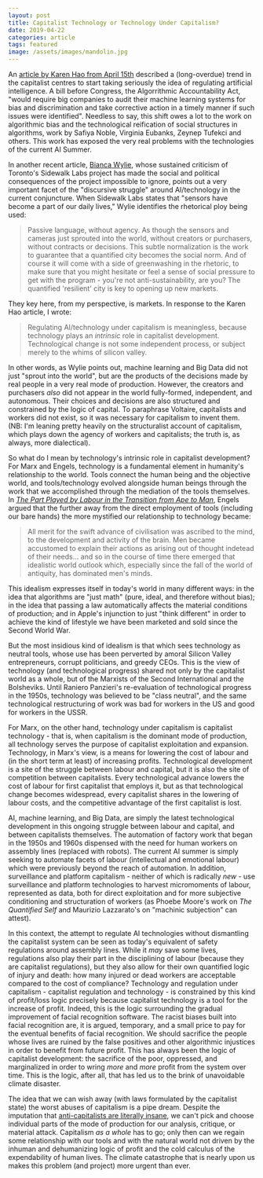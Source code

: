 ```yaml
---
layout: post
title: Capitalist Technology or Technology Under Capitalism?
date: 2019-04-22
categories: article
tags: featured
image: /assets/images/mandolin.jpg
---
```


An [article by Karen Hao from April 15th](https://www.technologyreview.com/s/613310/congress-wants-to-protect-you-from-biased-algorithms-deepfakes-and-other-bad-ai/) described a (long-overdue) trend
in the capitalist centres to start taking seriously the idea of
regulating artificial intelligence. A bill before Congress, the
Algorrithmic Accountability Act, "would require big companies to audit
their machine learning systems for bias and discrimination and take
corrective action in a timely manner if such issues were identified".
Needless to say, this shift owes a lot to the work on algorithmic bias
and the technological reification of social structures in algorithms,
work by Safiya Noble, Virginia Eubanks, Zeynep Tufekci and others. This
work has exposed the very real problems with the technologies of the
current AI Summer.

In another recent article, [Bianca
Wylie](https://medium.com/@biancawylie/sidewalk-toronto-violating-democracy-entrenching-the-status-quo-making-markets-of-the-commons-8a71404d4809),
whose sustained criticism of Toronto's Sidewalk Labs project has made
the social and political consequences of the project impossible to ignore, points out a very important facet of the "discursive struggle" around AI/technology in the current conjuncture. When Sidewalk Labs states that "sensors have become a part of our daily lives," Wylie identifies the rhetorical ploy being used:

>Passive language, without agency. As though the sensors and cameras
>just sprouted into the world, without creators or purchasers, without
>contracts or decisions. This subtle normalization is the work to
>guarantee that a quantified city becomes the social norm. And of course
>it will come with a side of greenwashing in the rhetoric, to make sure
>that you might hesitate or feel a sense of social pressure to get with
>the program - you're not anti-sustainability, are you? The quantified
>'resilient' city is key to opening up new markets.

They key here, from my perspective, is markets. In response to the Karen
Hao article, I wrote:

>Regulating AI/technology under capitalism is meaningless, because
>technology plays an *intrinsic* role in capitalist development.
>Technological change is not some independent process, or subject merely
>to the whims of silicon valley.

In other words, as Wylie points out, machine learning and Big Data did
not just "sprout into the world", but are the products of the decisions
made by real people in a very real mode of production. However, the
creators and purchasers *also* did not appear in the world fully-formed,
independent, and autonomous. Their choices and decisions are also
structured and constrained by the logic of capital. To paraphrase
Voltaire, capitalists and workers did not exist, so it was necessary
for capitalism to invent them. (NB: I'm leaning pretty heavily on the
structuralist account of capitalism, which plays down the agency of
workers and capitalists; the truth is, as always, more dialectical).

So what do I mean by technology's intrinsic role in capitalist
development? For Marx and Engels, technology is a fundamental element in
humanity's relationship to the world. Tools connect the human being and
the objective world, and tools/technology evolved alongside human beings
through the work that we accomplished through the mediation of the tools
themselves. In [*The Part Played by Labour in the Transition from Ape to
Man*](https://www.marxists.org/archive/marx/works/1876/part-played-labour/),
Engels argued that the further away from the direct employment of tools
(including our bare hands) the more mystified our relationship to
technology became:

>All merit for the swift advance of civilisation was ascribed to the
>mind, to the development and activity of the brain. Men became
>accustomed to explain their actions as arising out of thought indetead
>of their needs... and so in the course of time there emerged that
>idealistic world outlook which, especially since the fall of the world
>of antiquity, has dominated men's minds.

This idealism expresses itself in today's world in many different ways:
in the idea that algorithms are "just math" (pure, ideal, and therefore without
bias); in the idea that passing a law automatically affects the material
conditions of production; and in Apple's injunction to just "think
different" in order to achieve the kind of lifestyle we have been
marketed and sold since the Second World War.

But the most insidious kind of idealism is that which sees technology as
neutral tools, whose use has been perverted by amoral Silicon Valley
entrepreneurs, corrupt politicians, and greedy CEOs. This is the view of
technology (and technological progress) shared not only by the
capitalist world as a whole, but of the Marxists of the Second
International and the Bolsheviks. Until Raniero Panzieri's re-evaluation
of technological progress in the 1950s, technology was believed to be
"class neutral", and the same technological restructuring of work was
bad for workers in the US and good for workers in the USSR.

For Marx, on the other hand, technology under capitalism is capitalist
technology - that is, when capitalism is the dominant mode of
production, all technology serves the purpose of capitalist exploitation
and expansion. Technology, in Marx's view, is a means for lowering the
cost of labour and (in the short term at least) of increasing profits.
Technological development is a site of the struggle between labour and
capital, but it is also the site of competition between capitalists.
Every technological advance lowers the cost of labour for first
capitalist that employs it, but as that technological change becomes
widespread, every capitalist shares in the lowering of labour costs, and
the competitive advantage of the first capitalist is lost.

AI, machine learning, and Big Data, are simply the latest technological
development in this ongoing struggle between labour and capital, and
between capitalists themselves. The automation of factory work that
began in the 1950s and 1960s dispensed with the need for human workers
on assembly lines (replaced with robots). The current AI summer is
simply seeking to automate facets of labour (intellectual and emotional
labour) which were previously beyond the reach of automation. In
addition, surveillance and platform capitalism - neither of which is
radically *new* - use surveillance and platform technologies to harvest
micromoments of labour, represented as data, both for direct
exploitation and for more subjective conditioning and structuration of
workers (as Phoebe Moore's work on *The Quantified Self* and Maurizio
Lazzarato's on "machinic subjection" can attest).

In this context, the attempt to regulate AI technologies without
dismantling the capitalist system can be seen as today's equivalent of
safety regulations around assembly lines. While it *may* save some
lives, regulations also play their part in the disciplining of labour
(because they are capitalist regulations), but they also allow for their
own quantified logic of injury and death: how many injured or dead
workers are acceptable compared to the cost of compliance?
Technology and regulation under capitalism - capitalist regulation and
technology - is constrained by this kind of profit/loss logic precisely
because capitalist technology is a tool for the increase of profit.
Indeed, this is the logic surrounding the gradual improvement of facial
recognition software. The racist biases built into facial recognition
are, it is argued, temporary, and a small price to pay for the
eventual benefits of facial recognition. We should sacrifice the
people whose lives are ruined by the false positives and other
algorithmic injustices in order to benefit from future profit. This has
always been the logic of capitalist development: the sacrifice of the
poor, oppressed, and marginalized in order to wring *more* and *more*
profit from the system over time. This is the logic, after all, that has
led us to the brink of unavoidable climate disaster.

The idea that we can wish away (with laws formulated by the capitalist state)
the worst abuses of capitalism is a pipe dream. Despite the imputation
that [anti-capitalists are literally
insane](https://www.theguardian.com/world/2019/apr/20/jordan-peterson-slavoj-zizek-happiness-capitalism-marxism),
we can't pick and choose individual parts of the mode of production for
our analysis, critique, or material attack. Capitalism *as a whole* has
to go; only then can we regain some relationship with our tools and with
the natural world not driven by the inhuman and dehumanizing logic of
profit and the cold calculus of the expendability of human lives. The
climate catastrophe that is nearly upon us makes this problem (and
project) more urgent than ever.
